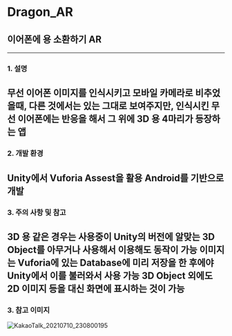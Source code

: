 # Dragon_AR
## 이어폰에 용 소환하기 AR
--------------------
### 1. 설명
  **무선 이어폰 이미지를 인식시키고 모바일 카메라로 비추었을때, 다른 것에서는 있는 그대로 보여주지만, 인식시킨 무선 이어폰에는 반응을 해서 그 위에 3D 용 4마리가 등장하는 앱**
----------------------
### 2. 개발 환경
  **Unity에서 Vuforia Assest을 활용**
  **Android를 기반으로 개발**
--------------------
### 3. 주의 사항 및 참고
  **3D 용 같은 경우는 사용중이 Unity의 버전에 알맞는 3D Object를 아무거나 사용해서 이용해도 동작이 가능**
  **이미지는 Vuforia에 있는 Database에 미리 저장을 한 후에야 Unity에서 이를 불러와서 사용 가능**
  **3D Object 외에도 2D 이미지 등을 대신 화면에 표시하는 것이 가능**
---------------------
### 3. 참고 이미지
![KakaoTalk_20210710_230800195](https://user-images.githubusercontent.com/67555400/125168368-3c912080-e1e0-11eb-8dc8-342eef09a42c.jpg)
